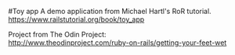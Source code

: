 #Toy app
A demo application from Michael Hartl's RoR tutorial.  
https://www.railstutorial.org/book/toy_app  
  
Project from The Odin Project:  
http://www.theodinproject.com/ruby-on-rails/getting-your-feet-wet